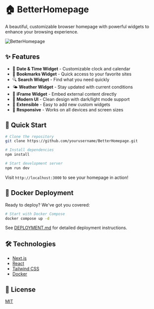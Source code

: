 # 🏠 BetterHomepage

A beautiful, customizable browser homepage with powerful widgets to enhance your browsing experience.

![BetterHomepage](https://via.placeholder.com/800x400?text=BetterHomepage)

## ✨ Features

- 🔄 **Date & Time Widget** - Customizable clock and calendar
- 🔖 **Bookmarks Widget** - Quick access to your favorite sites
- 🔍 **Search Widget** - Find what you need quickly
- 🌤️ **Weather Widget** - Stay updated with current conditions
- 📱 **iFrame Widget** - Embed external content directly
- 🎨 **Modern UI** - Clean design with dark/light mode support
- 🧩 **Extensible** - Easy to add new custom widgets
- 📱 **Responsive** - Works on all devices and screen sizes

## 🚀 Quick Start

```bash
# Clone the repository
git clone https://github.com/yourusername/BetterHomepage.git

# Install dependencies
npm install

# Start development server
npm run dev
```

Visit `http://localhost:3000` to see your homepage in action!

## 🐳 Docker Deployment

Ready to deploy? We've got you covered:

```bash
# Start with Docker Compose
docker compose up -d
```

See [DEPLOYMENT.md](DEPLOYMENT.md) for detailed deployment instructions.

## 🛠️ Technologies

- [Next.js](https://nextjs.org/)
- [React](https://reactjs.org/)
- [Tailwind CSS](https://tailwindcss.com/)
- [Docker](https://www.docker.com/)

## 📄 License

[MIT](LICENSE)

